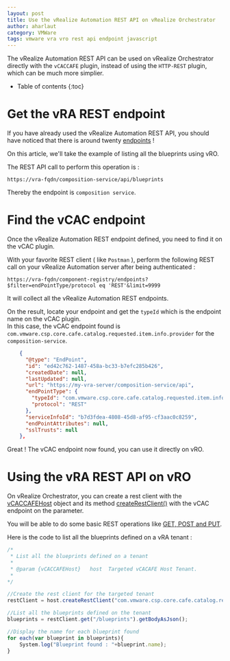 ```yaml
---
layout: post
title: Use the vRealize Automation REST API on vRealize Orchestrator
author: aharlaut
category: VMWare
tags: vmware vra vro rest api endpoint javascript
---
```


The vRealize Automation REST API can be used on vRealize Orchestrator directly with the ``vCACCAFE`` plugin, instead of using the ``HTTP-REST`` plugin, which can be much more simplier.

* Table of contents
{:toc}

# Get the vRA REST endpoint

If you have already used the vRealize Automation REST API, you should have noticed that there is around twenty [endpoints](https://code.vmware.com/apis/39/vrealize-automation) ! 

On this article, we'll take the example of listing all the blueprints using vRO.

The REST API call to perform this operation is : 
```
https://vra-fqdn/composition-service/api/blueprints
```


Thereby the endpoint is ``composition service``.

# Find the vCAC endpoint

Once the vRealize Automation REST endpoint defined, you need to find it on the vCAC plugin.

With your favorite REST client ( like ``Postman`` ), perform the following REST call on your vRealize Automation server after being authenticated : 

    https://vra-fqdn/component-registry/endpoints?$filter=endPointType/protocol eq 'REST'&limit=9999


It will collect all the vRealize Automation REST endpoints.

On the result, locate your endpoint and get the ``typeId`` which is the endpoint name on the vCAC plugin.  
In this case, the vCAC endpoint found is  ``com.vmware.csp.core.cafe.catalog.requested.item.info.provider`` for the ``composition-service``.

```json
    {
      "@type": "EndPoint",
      "id": "ed42c762-1487-458a-bc33-b7efc285b426",
      "createdDate": null,
      "lastUpdated": null,
      "url": "https://my-vra-server/composition-service/api",
      "endPointType": {
        "typeId": "com.vmware.csp.core.cafe.catalog.requested.item.info.provider",
        "protocol": "REST"
      },
      "serviceInfoId": "b7d3fdea-4808-45d8-af95-cf3aac0c8259",
      "endPointAttributes": null,
      "sslTrusts": null
    },
```
Great ! The vCAC endpoint now found, you can use it directly on vRO.

# Using the vRA REST API on vRO

On vRealize Orchestrator, you can create a rest client with the [vCACCAFEHost](http://vroapi.com/Class/vCACCAFE/7.3.0/vCACCAFEHost)
 object and its method [createRestClient()](http://vroapi.com/Method/vCACCAFE/7.3.0/vCACCAFEHost/createRestClient) with the vCAC endpoint on the parameter.

You will be able to do some basic REST operations like [GET, POST and PUT](http://vroapi.com/Class/vCACCAFE/7.3.0/vCACCAFERestClient).

Here is the code to list all the blueprints defined on a vRA tenant : 

```javascript
/*
 * List all the blueprints defined on a tenant
 *
 * @param {vCACCAFEHost}   host  Targeted vCACAFE Host Tenant.
 *
*/

//Create the rest client for the targeted tenant
restClient = host.createRestClient("com.vmware.csp.core.cafe.catalog.requested.item.info.provider");

//List all the blueprints defined on the tenant
blueprints = restClient.get("/blueprints").getBodyAsJson();

//Display the name for each blueprint found
for each(var blueprint in blueprints){
    System.log("Blueprint found : "+blueprint.name);
}
```


